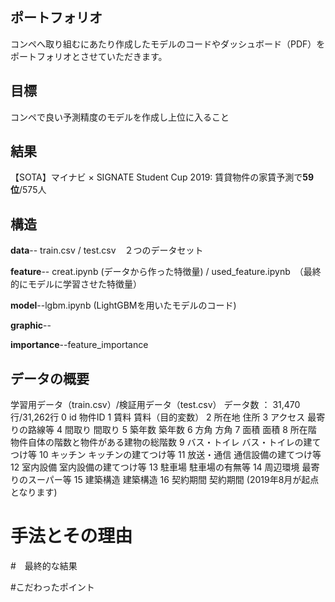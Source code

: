 ## ポートフォリオ
コンペへ取り組むにあたり作成したモデルのコードやダッシュボード（PDF）をポートフォリオとさせていただきます。

## 目標
コンペで良い予測精度のモデルを作成し上位に入ること

## 結果
【SOTA】マイナビ × SIGNATE Student Cup 2019: 賃貸物件の家賃予測で**59位**/575人
## 構造
**data**-- train.csv / test.csv　２つのデータセット

**feature**--
creat.ipynb (データから作った特徴量) / used_feature.ipynb　（最終的にモデルに学習させた特徴量）

**model**--lgbm.ipynb (LightGBMを用いたモデルのコード)

**graphic**--

**importance**--feature_importance

## データの概要
学習用データ（train.csv）/検証用データ（test.csv）
データ数 ： 31,470行/31,262行
0	id	物件ID
1	賃料	賃料（目的変数）
2	所在地	住所
3	アクセス	最寄りの路線等
4	間取り	間取り
5	築年数	築年数
6	方角	方角
7	面積	面積
8	所在階	物件自体の階数と物件がある建物の総階数
9	バス・トイレ	バス・トイレの建てつけ等
10	キッチン	キッチンの建てつけ等
11	放送・通信	通信設備の建てつけ等
12	室内設備	室内設備の建てつけ等
13	駐車場	駐車場の有無等
14	周辺環境	最寄りのスーパー等
15	建築構造	建築構造
16	契約期間	契約期間 (2019年8月が起点となります)
# 手法とその理由
#　最終的な結果

#こだわったポイント
